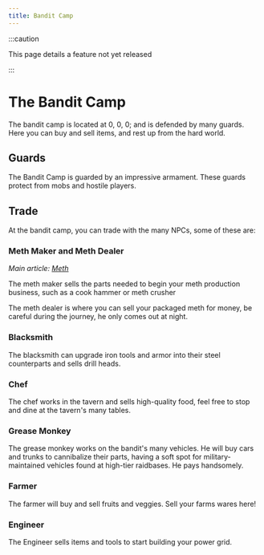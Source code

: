 ```yaml
---
title: Bandit Camp
---
```



:::caution

This page details a feature not yet released 

:::

# The Bandit Camp
The bandit camp is located at 0, 0, 0; and is defended by many guards. Here you can buy and sell items, and rest up from the hard world.     

## Guards
The Bandit Camp is guarded by an impressive armament. These guards protect from mobs and hostile players.  

## Trade

At the bandit camp, you can trade with the many NPCs, some of these are:

### Meth Maker and Meth Dealer

*Main article: [Meth](/docs/The_Server/Meth.md)*

The meth maker sells the parts needed to begin your meth production business, such as a cook hammer or meth crusher

The meth dealer is where you can sell your packaged meth for money, be careful during the journey, he only comes out at night.

### Blacksmith

The blacksmith can upgrade iron tools and armor into their steel counterparts and sells drill heads. 

### Chef 

The chef works in the tavern and sells high-quality food, feel free to stop and dine at the tavern's many tables.  

### Grease Monkey

The grease monkey works on the bandit's many vehicles. He will buy cars and trunks to cannibalize their parts, having a soft spot for military-maintained vehicles found at high-tier raidbases. He pays handsomely.  

### Farmer

The farmer will buy and sell fruits and veggies. Sell your farms wares here!

### Engineer

The Engineer sells items and tools to start building your power grid. 
